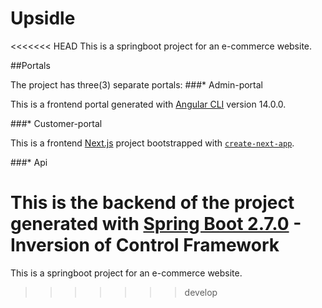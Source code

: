 # Upsidle

<<<<<<< HEAD
This is a springboot project for an e-commerce website.

##Portals

The project has three(3) separate portals:
###* Admin-portal

  This is a frontend portal generated with [Angular CLI](https://github.com/angular/angular-cli) version 14.0.0.


###* Customer-portal

  This is a frontend [Next.js](https://nextjs.org/) project bootstrapped with [`create-next-app`](https://github.com/vercel/next.js/tree/canary/packages/create-next-app).


###* Api

  This is the backend of the project generated with [Spring Boot 2.7.0](https://projects.spring.io/spring-boot/) - Inversion of Control Framework
=======
This is a springboot project for an e-commerce website.
>>>>>>> develop
